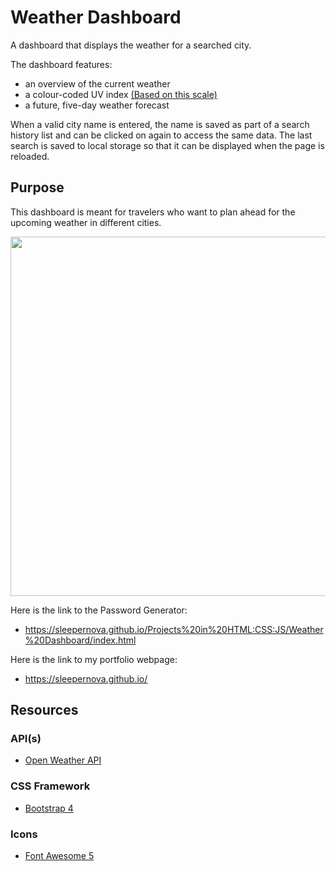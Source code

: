 # Weather Dashboard
A dashboard that displays the weather for a searched city. 

The dashboard features:
- an overview of the current weather
- a colour-coded UV index [(Based on this scale)](https://en.wikipedia.org/wiki/Ultraviolet_index#Index_usage)
- a future, five-day weather forecast

When a valid city name is entered, the name is saved as part of a search history list and can be clicked on again to access the same data. The last search is saved to local storage so that it can be displayed when the page is reloaded.

## Purpose
This dashboard is meant for travelers who want to plan ahead for the upcoming weather in different cities.

<img src="image/Weather_Dashboard" width="1200px" height="575px">

Here is the link to the Password Generator:
- https://sleepernova.github.io/Projects%20in%20HTML:CSS:JS/Weather%20Dashboard/index.html

Here is the link to my portfolio webpage:
- https://sleepernova.github.io/ 

## Resources 
### API(s) 
- [Open Weather API](https://openweathermap.org/api)

### CSS Framework
- [Bootstrap 4](https://getbootstrap.com/)

### Icons
- [Font Awesome 5](https://fontawesome.com/)